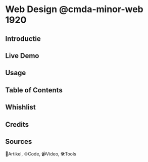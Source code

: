 # Web Design @cmda-minor-web 1920

## Introductie

## Live Demo

## Usage

## Table of Contents

## Whishlist

## Credits

## Sources

📖Artikel, ⚙️Code, 📹Video, 🛠Tools
